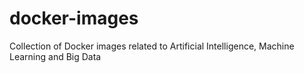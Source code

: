 # docker-images
Collection of Docker images related to Artificial Intelligence, Machine Learning and Big Data
